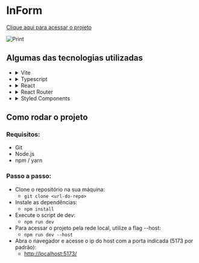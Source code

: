 # InForm

[Clique aqui para acessar o projeto](https://inform-ten.vercel.app)

![Print](./public/print.jpg)

## Algumas das tecnologias utilizadas

* <details>
    <summary>
      Vite
    </summary>
    <p>
      Facilita a criação de projetos enxutos, com rapidez na criação e templates para as libs mais comuns do mercado - neste projeto, utilizei o template React com Typescript.
    </p>
  </details>
* <details>
    <summary>
      Typescript
    </summary>
    <p>
      Facilita o desenvolvimento ao tipar as funções, props dos componentes, estados, contextos etc.
    </p>
  </details>
* <details>
    <summary>
      React
    </summary>
    <p>
      Biblioteca de Front End moderna com que tenho maior familiaridade - Permite a utilização de HTML em conjunto com JavaScript (JSX) e também a criação de componentes reutilizáveis.
    </p>
  </details>
* <details>
    <summary>
      React Router
    </summary>
    <p>
      Permite a navegação facilitada entre rotas sem a necessidade de recarregar a página - Single Page Application (SPA).
    </p>
  </details>
* <details>
    <summary>
      Styled Components
    </summary>
    <p>
      Facilita a criação dos estilos para os componentes, permitindo a utilização de JavaScript para gerar CSS, além da utilização de props para personalizar os estilos dos componentes.
    </p>
  </details>

## Como rodar o projeto

### Requisitos:
* Git
* Node.js
* npm / yarn

### Passo a passo:
* Clone o repositório na sua máquina:
  * `git clone <url-do-repo>`
* Instale as dependências:
  * `npm install`
* Execute o script de dev:
  * `npm run dev`
* Para acessar o projeto pela rede local, utilize a flag --host:
  * `npm run dev --host`
* Abra o navegador e acesse o ip do host com a porta indicada (5173 por padrão):
  * [http://localhost:5173/](http://localhost:5173/)